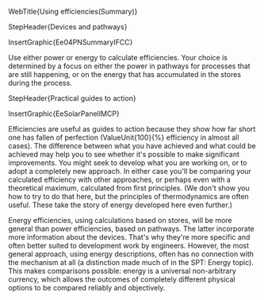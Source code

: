 WebTitle{Using efficiencies(Summary)}

StepHeader{Devices and pathways}

InsertGraphic{Ee04PNSummaryIFCC}

Use either power or energy to calculate efficiencies. Your choice is determined by a focus on either the power in pathways for processes that are still happening, or on the energy that has accumulated in the stores during the process.

StepHeader{Practical guides to action}

InsertGraphic{EeSolarPanelIMCP}

Efficiencies are useful as guides to action because they show how far short one has fallen of perfection (ValueUnit{100}{&percnt;} efficiency in almost all cases). The difference between what you have achieved and what could be achieved may help you to see whether it's possible to make significant improvements. You might seek to develop what you are working on, or to adopt a completely new approach. In either case you'll be comparing your calculated efficiency with other approaches, or perhaps even with a theoretical maximum, calculated from first principles. (We don't show you how to try to do that here, but the principles of thermodynamics are often useful. These take the story of energy developed here even further.)

Energy efficiencies, using calculations based on stores, will be more general than power efficiencies, based on pathways. The latter incorporate more information about the devices. That's why they're more specific and often better suited to development work by engineers. However, the most general approach, using energy descriptions, often has no connection with the mechanism at all (a distinction made much of in the SPT: Energy topic). This makes comparisons possible: energy is a universal non-arbitrary currency, which allows the outcomes of completely different physical options to be compared reliably and objectively.

